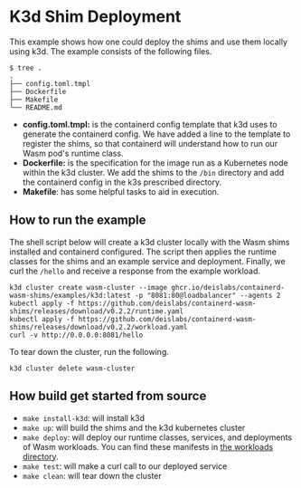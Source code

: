 # K3d Shim Deployment
This example shows how one could deploy the shims and use them locally using k3d. The example consists of the following files.

```
$ tree .
.
├── config.toml.tmpl
├── Dockerfile
├── Makefile
└── README.md
```

- **config.toml.tmpl:** is the containerd config template that k3d uses to generate the containerd config. We have added a line to the template to register the shims, so that containerd will understand how to run our Wasm pod's runtime class.
- **Dockerfile:** is the specification for the image run as a Kubernetes node within the k3d cluster. We add the shims to the `/bin` directory and add the containerd config in the k3s prescribed directory.
- **Makefile**: has some helpful tasks to aid in execution.

## How to run the example
The shell script below will create a k3d cluster locally with the Wasm shims installed and containerd configured. The script then applies the runtime classes for the shims and an example service and deployment. Finally, we curl the `/hello` and receive a response from the example workload.
```shell
k3d cluster create wasm-cluster --image ghcr.io/deislabs/containerd-wasm-shims/examples/k3d:latest -p "8081:80@loadbalancer" --agents 2
kubectl apply -f https://github.com/deislabs/containerd-wasm-shims/releases/download/v0.2.2/runtime.yaml
kubectl apply -f https://github.com/deislabs/containerd-wasm-shims/releases/download/v0.2.2/workload.yaml
curl -v http://0.0.0.0:8081/hello
```

To tear down the cluster, run the following.
```shell
k3d cluster delete wasm-cluster
```

## How build get started from source
- `make install-k3d`: will install k3d
- `make up`: will build the shims and the k3d kubernetes cluster
- `make deploy`: will deploy our runtime classes, services, and deployments of Wasm workloads. You can find these manifests in [the workloads directory](../workloads).
- `make test`: will make a curl call to our deployed service
- `make clean`: will tear down the cluster